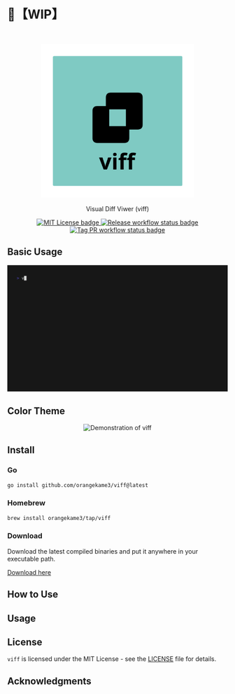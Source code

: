 # 🚧【WIP】

<br>
<p align="center">
<img src="img/viff.png" alt="Viewer of Diff" height="350" width="350"/>
</p>

<p align="center">
Visual Diff Viwer (viff)
</p>

<p align="center">
<a href="https://opensource.org/licenses/MIT">
<img src="https://img.shields.io/badge/License-MIT-yellow.svg" alt="MIT License badge">
</a>
<a href="https://pkg.go.dev/github.com/orangekame3/viff">
<img src="https://github.com/orangekame3/viff/actions/workflows/release.yml/badge.svg" alt="Release workflow status badge">
</a>
<a href="https://github.com/orangekame3/viff/actions/workflows/tagpr.yml">
<img src="https://github.com/orangekame3/viff/actions/workflows/tagpr.yml/badge.svg" alt="Tag PR workflow status badge">
</a>
</p>

## Basic Usage

<p align="center">
<img src="img/demo.gif" alt="Demonstration of viff" height="auto" width="auto"/>
</p>

## Color Theme

<p align="center">
<img src="img/demo-configure.gif" alt="Demonstration of viff" height="auto" width="auto"/>
</p>

## Install

### Go

```shell
go install github.com/orangekame3/viff@latest
```

### Homebrew

```shell
brew install orangekame3/tap/viff
```

### Download

Download the latest compiled binaries and put it anywhere in your executable path.

[Download here](https://github.com/orangekame3/viff/releases)

## How to Use

## Usage

## License

`viff` is licensed under the MIT License - see the [LICENSE](./LICENSE) file for details.

## Acknowledgments
